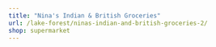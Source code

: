 ```yaml
---
title: "Nina's Indian & British Groceries"
url: /lake-forest/ninas-indian-and-british-groceries-2/
shop: supermarket
---
```


